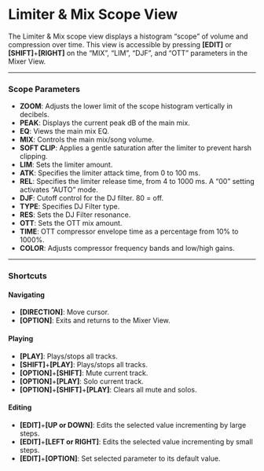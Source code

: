 # Limiter & Mix Scope View

The Limiter & Mix scope view displays a histogram “scope” of volume and compression over time. This view is accessible by pressing **[EDIT]** or **[SHIFT]**+**[RIGHT]** on the “MIX”, “LIM”, “DJF”, and “OTT” parameters in the Mixer View.

***

### Scope Parameters
* **ZOOM**: Adjusts the lower limit of the scope histogram vertically in decibels.
* **PEAK**: Displays the current peak dB of the main mix.
* **EQ**: Views the main mix EQ.
* **MIX**: Controls the main mix/song volume.
* **SOFT CLIP**: Applies a gentle saturation after the limiter to prevent harsh clipping.
* **LIM**: Sets the limiter amount.
* **ATK**: Specifies the limiter attack time, from 0 to 100 ms.
* **REL**: Specifies the limiter release time, from 4 to 1000 ms. A “00” setting activates “AUTO” mode.
* **DJF**: Cutoff control for the DJ filter. 80 = off.
* **TYPE**: Specifies DJ Filter type.
* **RES**: Sets the DJ Filter resonance.
* **OTT**: Sets the OTT mix amount.
* **TIME**: OTT compressor envelope time as a percentage from 10% to 1000%.
* **COLOR**: Adjusts compressor frequency bands and low/high gains.

***

### Shortcuts

#### Navigating
* **[DIRECTION]**: Move cursor.
* **[OPTION]**: Exits and returns to the Mixer View.

#### Playing
* **[PLAY]**: Plays/stops all tracks.
* **[SHIFT]**+**[PLAY]**: Plays/stops all tracks.
* **[OPTION]**+**[SHIFT]**: Mute current track.
* **[OPTION]**+**[PLAY]**: Solo current track.
* **[OPTION]**+**[SHIFT]**+**[PLAY]**: Clears all mute and solos.

#### Editing
* **[EDIT]**+**[UP or DOWN]**: Edits the selected value incrementing by large steps.
* **[EDIT]**+**[LEFT or RIGHT]**: Edits the selected value incrementing by small steps.
* **[EDIT]**+**[OPTION]**: Set selected parameter to its default value.